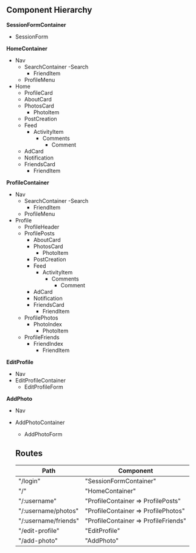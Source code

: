 ## Component Hierarchy

**SessionFormContainer**
  - SessionForm

**HomeContainer**
  - Nav
    - SearchContainer
      -Search
        - FriendItem
    - ProfileMenu
  - Home
    - ProfileCard
    - AboutCard
    - PhotosCard
      - PhotoItem
    - PostCreation
    - Feed
      - ActivityItem
        - Comments
          - Comment
    - AdCard
    - Notification
    - FriendsCard
      - FriendItem

**ProfileContainer**
  - Nav
    - SearchContainer
      -Search
        - FriendItem
    - ProfileMenu
  - Profile
    - ProfileHeader
    - ProfilePosts
      - AboutCard
      - PhotosCard
        - PhotoItem
      - PostCreation
      - Feed
        - ActivityItem
          - Comments
            - Comment
      - AdCard
      - Notification
      - FriendsCard
        - FriendItem
    - ProfilePhotos
      - PhotoIndex
        - PhotoItem
    - ProfileFriends
      - FriendIndex
        - FriendItem

**EditProfile**
  - Nav
  - EditProfileContainer
    - EditProfileForm

**AddPhoto**
  - Nav
  - AddPhotoContainer
    - AddPhotoForm

    ## Routes

    |Path   | Component   |
    |-------|-------------|
    | "/login" | "SessionFormContainer" |
    | "/" | "HomeContainer" |
    | "/:username" | "ProfileContainer => ProfilePosts" |
    | "/:username/photos" | "ProfileContainer => ProfilePhotos" |
    | "/:username/friends" | "ProfileContainer => ProfileFriends" |
    | "/edit-profile" | "EditProfile" |
    | "/add-photo" | "AddPhoto" |
